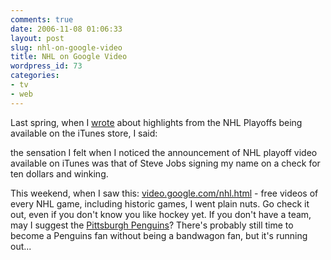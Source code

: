 ```yaml
---
comments: true
date: 2006-11-08 01:06:33
layout: post
slug: nhl-on-google-video
title: NHL on Google Video
wordpress_id: 73
categories:
- tv
- web
---
```


Last spring, when I [wrote](http://michael-mccracken.net/wp/?p=48) about highlights from the NHL Playoffs being available on the iTunes store, I said:


> 
the sensation I felt when I noticed the announcement of NHL playoff video available on iTunes was that of Steve Jobs signing my name on a check for ten dollars and winking.




This weekend, when I saw this: [video.google.com/nhl.html](http://video.google.com/nhl.html) - free videos of every NHL game, including historic games, I went plain nuts. Go check it out, even if you don't know you like hockey yet. If you don't have a team, may I suggest the [Pittsburgh Penguins](http://video.google.com/videosearch?q=owner%3Anhl+penguins&hl=en&page=1&so=1)? There's probably still time to become a Penguins fan without being a bandwagon fan, but it's running out...
